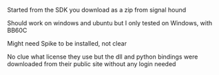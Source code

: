 Started from the SDK you download as a zip from signal hound

Should work on windows and ubuntu but I only tested on Windows, with BB60C

Might need Spike to be installed, not clear

No clue what license they use but the dll and python bindings were downloaded from their public site without any login needed
